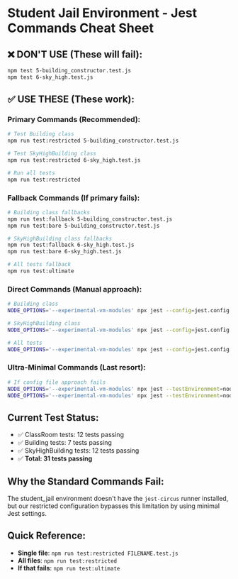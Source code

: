 # Student Jail Environment - Jest Commands Cheat Sheet

## ❌ **DON'T USE** (These will fail):
```bash
npm test 5-building_constructor.test.js
npm test 6-sky_high.test.js
```

## ✅ **USE THESE** (These work):

### **Primary Commands** (Recommended):
```bash
# Test Building class
npm run test:restricted 5-building_constructor.test.js

# Test SkyHighBuilding class  
npm run test:restricted 6-sky_high.test.js

# Run all tests
npm run test:restricted
```

### **Fallback Commands** (If primary fails):
```bash
# Building class fallbacks
npm run test:fallback 5-building_constructor.test.js
npm run test:bare 5-building_constructor.test.js

# SkyHighBuilding class fallbacks
npm run test:fallback 6-sky_high.test.js
npm run test:bare 6-sky_high.test.js

# All tests fallback
npm run test:ultimate
```

### **Direct Commands** (Manual approach):
```bash
# Building class
NODE_OPTIONS='--experimental-vm-modules' npx jest --config=jest.config.restricted.cjs 5-building_constructor.test.js

# SkyHighBuilding class
NODE_OPTIONS='--experimental-vm-modules' npx jest --config=jest.config.restricted.cjs 6-sky_high.test.js

# All tests
NODE_OPTIONS='--experimental-vm-modules' npx jest --config=jest.config.restricted.cjs
```

### **Ultra-Minimal Commands** (Last resort):
```bash
# If config file approach fails
NODE_OPTIONS='--experimental-vm-modules' npx jest --testEnvironment=node --no-coverage 5-building_constructor.test.js
NODE_OPTIONS='--experimental-vm-modules' npx jest --testEnvironment=node --no-coverage 6-sky_high.test.js
```

## **Current Test Status**:
- ✅ ClassRoom tests: 12 tests passing
- ✅ Building tests: 7 tests passing  
- ✅ SkyHighBuilding tests: 12 tests passing
- ✅ **Total: 31 tests passing**

## **Why the Standard Commands Fail**:
The student_jail environment doesn't have the `jest-circus` runner installed, but our restricted configuration bypasses this limitation by using minimal Jest settings.

## **Quick Reference**:
- **Single file**: `npm run test:restricted FILENAME.test.js`
- **All files**: `npm run test:restricted`
- **If that fails**: `npm run test:ultimate`
